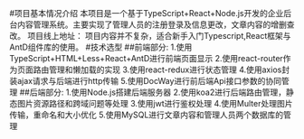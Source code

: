 #项目基本情况介绍
    本项目是一个基于TypeScript+React+Node.js开发的企业后台内容管理系统。主要实现了管理人员的注册登录及信息更改，文章内容的增删查改。
    项目线上地址：
    项目内容并不复杂，适合新手入门Typescript,React框架与AntD组件库的使用。
#技术选型
    ##前端部分:
        1.使用TypeScript+HTML+Less+React+AntD进行前端页面显示
        2.使用react-router作为页面路由管理和懒加载的实现
        3.使用react-redux进行状态管理
        4.使用axios封装ajax请求与后端进行http传输
        5.使用DocWay进行前后端Api接口参数的协同管理
    ##后端部分:
        1.使用Node.js搭建后端服务器
        2.使用koa2进行后端路由管理，静态图片资源路径和跨域问题等处理
        3.使用jwt进行鉴权处理
        4.使用Multer处理图片传输，重命名和大小优化
        5.使用MySQL进行文章内容和管理人员两个数据库的管理
